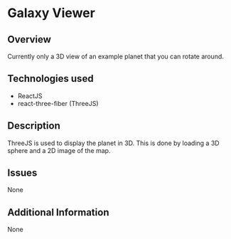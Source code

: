 # Galaxy Viewer

## Overview
Currently only a 3D view of an example planet that you can rotate around. 

## Technologies used
- ReactJS
 - react-three-fiber (ThreeJS)

## Description
ThreeJS is used to display the planet in 3D. This is done by loading a 3D sphere and a 2D image of the map. 

## Issues
None

## Additional Information
None
